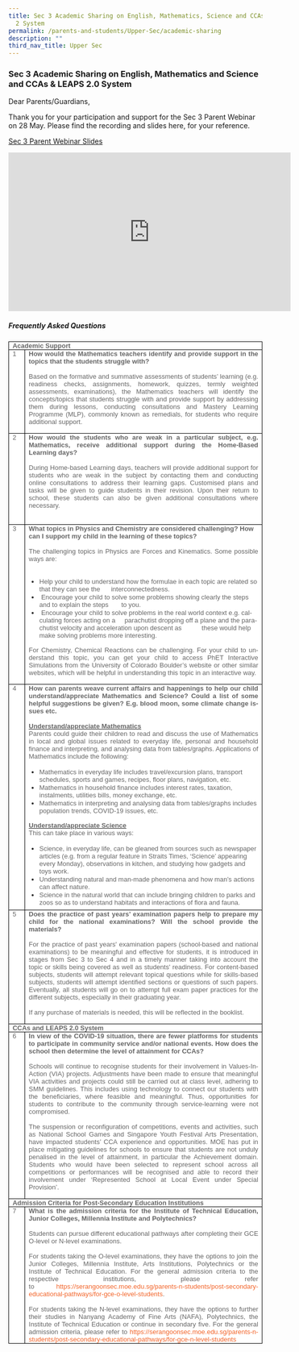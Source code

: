 ```yaml
---
title: Sec 3 Academic Sharing on English, Mathematics, Science and CCAs & LEAPS
  2 System
permalink: /parents-and-students/Upper-Sec/academic-sharing
description: ""
third_nav_title: Upper Sec
---
```

### Sec 3 Academic Sharing on English, Mathematics and Science and CCAs &amp; LEAPS 2.0 System

Dear Parents/Guardians,  
  
Thank you for your participation and support for the Sec 3 Parent Webinar on 28 May. Please find the recording and slides here, for your reference.

[Sec 3 Parent Webinar Slides](/files/Sec%203%20Parent%20Webinar%20Slides.pdf)

<iframe allowfullscreen="" allow="accelerometer; autoplay; clipboard-write; encrypted-media; gyroscope; picture-in-picture" frameborder="0" title="Sec 3 Parent Webinar on 28 May" src="https://www.youtube.com/embed/Orgju5JijHs" height="315" width="560"></iframe>

##### Frequently Asked Questions

<table style="margin: 0px; outline: 0px; padding: 0px; color: rgb(33, 33, 33); font-family: Montserrat, sans-serif; font-size: 14px; font-style: normal; font-variant-ligatures: normal; font-variant-caps: normal; font-weight: 400; letter-spacing: normal; orphans: 2; text-align: left; text-transform: none; white-space: normal; widows: 2; word-spacing: 0px; -webkit-text-stroke-width: 0px; background-color: rgb(255, 255, 255); text-decoration-thickness: initial; text-decoration-style: initial; text-decoration-color: initial; border-collapse: collapse; border: none;" cellpadding="0" cellspacing="0" border="1" class="MsoTableGrid"><tbody style="margin: 0px; outline: 0px; padding: 0px;"><tr style="margin: 0px; outline: 0px; padding: 0px;"><td style="margin: 0px; outline: 0px; padding: 0in 5.4pt; width: 467.5pt; border: 1pt solid windowtext;" valign="top" colspan="2" width="471"><p style="margin: 0px 0px 0.0001pt; outline: 0px; padding: 0px; line-height: normal; color: rgb(33, 33, 33); text-align: justify;" class="MsoNormal"><b style="margin: 0px; outline: 0px; padding: 0px;"><span style="margin: 0px; outline: 0px; padding: 0px;" lang="EN-SG"><font style="margin: 0px; outline: 0px; padding: 0px;" size="2" face="arial, sans-serif" color="#666666">Academic Support</font></span></b></p></td></tr><tr style="margin: 0px; outline: 0px; padding: 0px;"><td style="margin: 0px; outline: 0px; padding: 0in 5.4pt; width: 17.75pt; border-right: 1pt solid windowtext; border-bottom: 1pt solid windowtext; border-left: 1pt solid windowtext; border-image: initial; border-top: none;" valign="top" width="23"><p style="margin: 0px 0px 0.0001pt; outline: 0px; padding: 0px; line-height: normal; color: rgb(33, 33, 33); text-align: justify;" class="MsoNormal"><span style="margin: 0px; outline: 0px; padding: 0px;" lang="EN-SG"><font style="margin: 0px; outline: 0px; padding: 0px;" size="2" face="arial, sans-serif" color="#666666">1</font></span></p></td><td style="margin: 0px; outline: 0px; padding: 0in 5.4pt; width: 449.75pt; border-top: none; border-left: none; border-bottom: 1pt solid windowtext; border-right: 1pt solid windowtext;" valign="top" width="448"><p style="margin: 0px 0px 0.0001pt; outline: 0px; padding: 0px; line-height: normal; color: rgb(33, 33, 33); text-align: justify;" class="MsoNormal"><b style="margin: 0px; outline: 0px; padding: 0px;"><font style="margin: 0px; outline: 0px; padding: 0px;" size="2" face="arial, sans-serif" color="#666666">How would the Mathematics teachers identify and provide support in the topics that the students struggle with?</font></b></p><p style="margin: 0px 0px 0.0001pt; outline: 0px; padding: 0px; line-height: normal; color: rgb(33, 33, 33); text-align: justify;" class="MsoNormal"><font style="margin: 0px; outline: 0px; padding: 0px;" size="2" face="arial, sans-serif" color="#666666">&nbsp;</font></p><p style="margin: 0px 0px 0.0001pt; outline: 0px; padding: 0px; line-height: normal; color: rgb(33, 33, 33); text-align: justify;" class="MsoNormal"><font style="margin: 0px; outline: 0px; padding: 0px;" size="2" face="arial, sans-serif" color="#666666">Based on the formative and summative assessments of students’ learning (e.g. readiness checks, assignments, homework, quizzes, termly weighted assessments, examinations), the Mathematics teachers will identify the concepts/topics that students struggle with and provide support by addressing them during lessons, conducting consultations and Mastery Learning Programme (MLP), commonly known as remedials, for students who require additional support.</font></p><p style="margin: 0px 0px 0.0001pt; outline: 0px; padding: 0px; line-height: normal; color: rgb(33, 33, 33); text-align: justify;" class="MsoNormal"><font style="margin: 0px; outline: 0px; padding: 0px;" size="2" face="arial, sans-serif" color="#666666">&nbsp;</font></p></td></tr><tr style="margin: 0px; outline: 0px; padding: 0px;"><td style="margin: 0px; outline: 0px; padding: 0in 5.4pt; width: 17.75pt; border-right: 1pt solid windowtext; border-bottom: 1pt solid windowtext; border-left: 1pt solid windowtext; border-image: initial; border-top: none;" valign="top" width="23"><p style="margin: 0px 0px 0.0001pt; outline: 0px; padding: 0px; line-height: normal; color: rgb(33, 33, 33); text-align: justify;" class="MsoNormal"><span style="margin: 0px; outline: 0px; padding: 0px;" lang="EN-SG"><font style="margin: 0px; outline: 0px; padding: 0px;" size="2" face="arial, sans-serif" color="#666666">2</font></span></p></td><td style="margin: 0px; outline: 0px; padding: 0in 5.4pt; width: 449.75pt; border-top: none; border-left: none; border-bottom: 1pt solid windowtext; border-right: 1pt solid windowtext;" valign="top" width="448"><p style="margin: 0px 0px 0.0001pt; outline: 0px; padding: 0px; line-height: normal; color: rgb(33, 33, 33); text-align: justify;" class="MsoNormal"><b style="margin: 0px; outline: 0px; padding: 0px;"><font style="margin: 0px; outline: 0px; padding: 0px;" size="2" face="arial, sans-serif" color="#666666">How would the students who are weak in a particular subject, e.g. Mathematics, receive additional support during the Home-Based Learning days?</font></b></p><p style="margin: 0px 0px 0.0001pt; outline: 0px; padding: 0px; line-height: normal; color: rgb(33, 33, 33); text-align: justify;" class="MsoNormal"><b style="margin: 0px; outline: 0px; padding: 0px;"><font style="margin: 0px; outline: 0px; padding: 0px;" size="2" face="arial, sans-serif" color="#666666">&nbsp;</font></b></p><p style="margin: 0px 0px 0.0001pt; outline: 0px; padding: 0px; line-height: normal; color: rgb(33, 33, 33); text-align: justify;" class="MsoNormal"><font style="margin: 0px; outline: 0px; padding: 0px;" size="2" face="arial, sans-serif" color="#666666">During Home-based Learning days, teachers will provide additional support for students who are weak in the subject by contacting them and conducting online consultations to address their learning gaps. Customised plans and tasks will be given to guide students in their revision. Upon their return to school, these students can also be given additional consultations where necessary.</font></p><p style="margin: 0px 0px 0.0001pt; outline: 0px; padding: 0px; line-height: normal; color: rgb(33, 33, 33); text-align: justify;" class="MsoNormal"><b style="margin: 0px; outline: 0px; padding: 0px;"><font style="margin: 0px; outline: 0px; padding: 0px;" size="2" face="arial, sans-serif" color="#666666">&nbsp;</font></b></p><p style="margin: 0px 0px 0.0001pt; outline: 0px; padding: 0px; line-height: normal; color: rgb(33, 33, 33); text-align: justify;" class="MsoNormal"><font style="margin: 0px; outline: 0px; padding: 0px;" size="2" face="arial, sans-serif" color="#666666">&nbsp;</font></p></td></tr><tr style="margin: 0px; outline: 0px; padding: 0px;"><td style="margin: 0px; outline: 0px; padding: 0in 5.4pt; width: 17.75pt; border-right: 1pt solid windowtext; border-bottom: 1pt solid windowtext; border-left: 1pt solid windowtext; border-image: initial; border-top: none;" valign="top" width="23"><p style="margin: 0px 0px 0.0001pt; outline: 0px; padding: 0px; line-height: normal; color: rgb(33, 33, 33); text-align: justify;" class="MsoNormal"><span style="margin: 0px; outline: 0px; padding: 0px;" lang="EN-SG"><font style="margin: 0px; outline: 0px; padding: 0px;" size="2" face="arial, sans-serif" color="#666666">3</font></span></p></td><td style="margin: 0px; outline: 0px; padding: 0in 5.4pt; width: 449.75pt; border-top: none; border-left: none; border-bottom: 1pt solid windowtext; border-right: 1pt solid windowtext;" valign="top" width="448"><p style="margin: 0px 0px 0.0001pt; outline: 0px; padding: 0px; line-height: normal; color: rgb(33, 33, 33);" class="MsoNormal"><b style="margin: 0px; outline: 0px; padding: 0px;"><span style="margin: 0px; outline: 0px; padding: 0px;" lang="EN-SG"><font style="margin: 0px; outline: 0px; padding: 0px;" size="2" face="arial, sans-serif" color="#666666">What topics in Physics and Chemistry are considered challenging? How can I support my child in the learning of these topics?</font></span></b></p><p style="margin: 0px 0px 0.0001pt; outline: 0px; padding: 0px; line-height: normal; color: rgb(33, 33, 33);" class="MsoNormal"><b style="margin: 0px; outline: 0px; padding: 0px;"><span style="margin: 0px; outline: 0px; padding: 0px;" lang="EN-SG"><font style="margin: 0px; outline: 0px; padding: 0px;" size="2" face="arial, sans-serif" color="#666666">&nbsp;</font></span></b></p><p style="margin: 0px 0px 0.0001pt; outline: 0px; padding: 0px; line-height: normal; color: rgb(33, 33, 33); text-align: justify;" class="MsoNormal"><span style="margin: 0px; outline: 0px; padding: 0px;" lang="EN-SG"><font style="margin: 0px; outline: 0px; padding: 0px;" size="2" face="arial, sans-serif" color="#666666">The challenging topics in Physics are Forces and Kinematics. Some possible ways are:</font></span></p><p style="margin: 0px 0px 1em; outline: 0px; padding: 0px; line-height: 19.6px; color: rgb(33, 33, 33); text-align: justify; text-indent: -0.5in;" class="MsoListParagraphCxSpFirst"><span style="margin: 0px; outline: 0px; padding: 0px;" lang="EN-SG"><span style="margin: 0px; outline: 0px; padding: 0px; font-variant-numeric: normal; font-variant-east-asian: normal; font-stretch: normal; line-height: normal;"><font style="margin: 0px; outline: 0px; padding: 0px;" size="2" face="arial, sans-serif" color="#666666">&nbsp; &nbsp; &nbsp; &nbsp; &nbsp; &nbsp; &nbsp; &nbsp; &nbsp;&nbsp;</font></span></span></p><p style="margin: 0px 0px 1em; outline: 0px; padding: 0px; line-height: 19.6px; color: rgb(33, 33, 33); text-align: justify; text-indent: -0.5in;" class="MsoListParagraphCxSpFirst"></p><ul style="margin: 0px 0px 0.5em 1.5em; outline: 0px; padding: 0px;"><li style="margin: 0px; outline: 0px; padding: 0px;"><span style="margin: 0px; outline: 0px; padding: 0px;" lang="EN-SG"><font style="margin: 0px; outline: 0px; padding: 0px;" size="2" face="arial, sans-serif" color="#666666">Help your child to understand how the formulae in each topic are related so that they can see the&nbsp; &nbsp; &nbsp; interconnectedness.</font></span></li><li style="margin: 0px; outline: 0px; padding: 0px;"><font style="margin: 0px; outline: 0px; padding: 0px;" size="2" face="arial, sans-serif" color="#666666"><span style="margin: 0px; outline: 0px; padding: 0px;" lang="EN-SG"><span style="margin: 0px; outline: 0px; padding: 0px; font-variant-numeric: normal; font-variant-east-asian: normal; font-stretch: normal; line-height: normal;">&nbsp;</span></span><span style="margin: 0px; outline: 0px; padding: 0px;" lang="EN-SG">Encourage your child to solve some problems showing clearly the steps and to explain the steps&nbsp; &nbsp; &nbsp; &nbsp;to you.</span></font></li><li style="margin: 0px; outline: 0px; padding: 0px;"><font style="margin: 0px; outline: 0px; padding: 0px;" size="2" face="arial, sans-serif" color="#666666"><span style="margin: 0px; outline: 0px; padding: 0px;" lang="EN-SG"><span style="margin: 0px; outline: 0px; padding: 0px; font-variant-numeric: normal; font-variant-east-asian: normal; font-stretch: normal; line-height: normal;">&nbsp;</span></span><span style="margin: 0px; outline: 0px; padding: 0px;" lang="EN-SG">Encourage your child to solve problems in the real world context e.g. calculating forces acting on a&nbsp; &nbsp; &nbsp;parachutist dropping off a plane and the parachutist velocity and acceleration upon descent as&nbsp; &nbsp; &nbsp; &nbsp; &nbsp; &nbsp;these would help make solving problems more interesting.</span></font></li></ul><p style="margin: 0px 0px 1em; outline: 0px; padding: 0px; line-height: 19.6px; color: rgb(33, 33, 33);"></p><p style="margin: 0px 0px 0.0001pt; outline: 0px; padding: 0px; line-height: normal; color: rgb(33, 33, 33); text-align: justify;" class="MsoNormal"><span style="margin: 0px; outline: 0px; padding: 0px;" lang="EN-SG"><font style="margin: 0px; outline: 0px; padding: 0px;" size="2" face="arial, sans-serif" color="#666666">For Chemistry, Chemical Reactions can be challenging. For your child to understand this topic, you can get your child to access PhET Interactive Simulations from the University of Colorado Boulder’s website or other similar websites, which will be helpful in understanding this topic in an interactive way.</font></span></p><p style="margin: 0px 0px 0.0001pt; outline: 0px; padding: 0px; line-height: normal; color: rgb(33, 33, 33); text-align: justify;" class="MsoNormal"><b style="margin: 0px; outline: 0px; padding: 0px;"><span style="margin: 0px; outline: 0px; padding: 0px;" lang="EN-SG"><font style="margin: 0px; outline: 0px; padding: 0px;" size="2" face="arial, sans-serif" color="#666666">&nbsp;</font></span></b></p></td></tr><tr style="margin: 0px; outline: 0px; padding: 0px;"><td style="margin: 0px; outline: 0px; padding: 0in 5.4pt; width: 17.75pt; border-right: 1pt solid windowtext; border-bottom: 1pt solid windowtext; border-left: 1pt solid windowtext; border-image: initial; border-top: none;" valign="top" width="23"><p style="margin: 0px 0px 0.0001pt; outline: 0px; padding: 0px; line-height: normal; color: rgb(33, 33, 33); text-align: justify;" class="MsoNormal"><span style="margin: 0px; outline: 0px; padding: 0px;" lang="EN-SG"><font style="margin: 0px; outline: 0px; padding: 0px;" size="2" face="arial, sans-serif" color="#666666">4</font></span></p></td><td style="margin: 0px; outline: 0px; padding: 0in 5.4pt; width: 449.75pt; border-top: none; border-left: none; border-bottom: 1pt solid windowtext; border-right: 1pt solid windowtext;" valign="top" width="448"><p style="margin: 0px 0px 0.0001pt; outline: 0px; padding: 0px; line-height: normal; color: rgb(33, 33, 33); text-align: justify;" class="MsoNormal"><b style="margin: 0px; outline: 0px; padding: 0px;"><span style="margin: 0px; outline: 0px; padding: 0px;" lang="EN-SG"><font style="margin: 0px; outline: 0px; padding: 0px;" size="2" face="arial, sans-serif" color="#666666">How can parents weave current affairs and happenings to help our child understand/appreciate Mathematics and Science? Could a list of some helpful suggestions be given? E.g. blood moon, some climate change issues etc.</font></span></b></p><p style="margin: 0px 0px 0.0001pt; outline: 0px; padding: 0px; line-height: normal; color: rgb(33, 33, 33); text-align: justify;" class="MsoNormal"><b style="margin: 0px; outline: 0px; padding: 0px;"><span style="margin: 0px; outline: 0px; padding: 0px;" lang="EN-SG"><font style="margin: 0px; outline: 0px; padding: 0px;" size="2" face="arial, sans-serif" color="#666666">&nbsp;</font></span></b></p><p style="margin: 0px 0px 0.0001pt; outline: 0px; padding: 0px; line-height: normal; color: rgb(33, 33, 33); text-align: justify;" class="MsoNormal"><b style="margin: 0px; outline: 0px; padding: 0px;"><u style="margin: 0px; outline: 0px; padding: 0px;"><font style="margin: 0px; outline: 0px; padding: 0px;" size="2" face="arial, sans-serif" color="#666666">Understand/appreciate Mathematics</font></u></b></p><p style="margin: 0px 0px 0.0001pt; outline: 0px; padding: 0px; line-height: normal; color: rgb(33, 33, 33); text-align: justify;" class="MsoNormal"><font style="margin: 0px; outline: 0px; padding: 0px;" size="2" face="arial, sans-serif" color="#666666">Parents could guide their children to read and discuss the use of Mathematics in local and global issues related to everyday life, personal and household finance and interpreting, and analysing data from tables/graphs. Applications of Mathematics include the following:</font></p><p style="margin: 0px 0px 0.0001pt; outline: 0px; padding: 0px; line-height: normal; color: rgb(33, 33, 33); text-align: justify;" class="MsoNormal"><font style="margin: 0px; outline: 0px; padding: 0px;" size="2" face="arial, sans-serif" color="#666666"><br style="margin: 0px; outline: 0px; padding: 0px;"></font></p><p style="margin: 0px 0px 0.0001pt; outline: 0px; padding: 0px; line-height: normal; color: rgb(33, 33, 33); text-align: justify;" class="MsoNormal"></p><ul style="margin: 0px 0px 0.5em 1.5em; outline: 0px; padding: 0px;"><li style="margin: 0px; outline: 0px; padding: 0px;"><font style="margin: 0px; outline: 0px; padding: 0px;" size="2" face="arial, sans-serif" color="#666666">Mathematics in everyday life includes travel/excursion plans, transport schedules, sports and games, recipes, floor plans, navigation, etc.<br style="margin: 0px; outline: 0px; padding: 0px;"></font></li><li style="margin: 0px; outline: 0px; padding: 0px;"><font style="margin: 0px; outline: 0px; padding: 0px;" size="2" face="arial, sans-serif" color="#666666">Mathematics in household finance includes interest rates, taxation, instalments, utilities bills, money exchange, etc.<br style="margin: 0px; outline: 0px; padding: 0px;"></font></li><li style="margin: 0px; outline: 0px; padding: 0px;"><font style="margin: 0px; outline: 0px; padding: 0px;" size="2" face="arial, sans-serif" color="#666666">Mathematics in interpreting and analysing data from tables/graphs includes population trends, COVID-19 issues, etc.&nbsp;</font></li></ul><p style="margin: 0px 0px 1em; outline: 0px; padding: 0px; line-height: 19.6px; color: rgb(33, 33, 33);"></p><p style="margin: 0px 0px 0.0001pt; outline: 0px; padding: 0px; line-height: normal; color: rgb(33, 33, 33); text-align: justify;" class="MsoNormal"><b style="margin: 0px; outline: 0px; padding: 0px;"><u style="margin: 0px; outline: 0px; padding: 0px;"><font style="margin: 0px; outline: 0px; padding: 0px;" size="2" face="arial, sans-serif" color="#666666">Understand/appreciate Science</font></u></b></p><p style="margin: 0px 0px 0.0001pt; outline: 0px; padding: 0px; line-height: normal; color: rgb(33, 33, 33); text-align: justify;" class="MsoNormal"><font style="margin: 0px; outline: 0px; padding: 0px;" size="2" face="arial, sans-serif" color="#666666">This can take place in various ways:</font></p><p style="margin: 0px 0px 0.0001pt; outline: 0px; padding: 0px; line-height: normal; color: rgb(33, 33, 33); text-align: justify;" class="MsoNormal"><font style="margin: 0px; outline: 0px; padding: 0px;" size="2" face="arial, sans-serif" color="#666666"><br style="margin: 0px; outline: 0px; padding: 0px;"></font></p><ul style="margin: 0px 0px 0.5em 1.5em; outline: 0px; padding: 0px;"><li style="margin: 0px; outline: 0px; padding: 0px;"><font style="margin: 0px; outline: 0px; padding: 0px;" size="2" face="arial, sans-serif" color="#666666">Science, in everyday life, can be gleaned from sources such as newspaper articles (e.g. from a regular feature in Straits Times, ‘Science’ appearing every Monday), observations in kitchen, and studying how gadgets and toys work.</font></li><li style="margin: 0px; outline: 0px; padding: 0px;"><font style="margin: 0px; outline: 0px; padding: 0px;" size="2" face="arial, sans-serif" color="#666666"><span style="margin: 0px; outline: 0px; padding: 0px; text-indent: -0.25in; background-color: initial;">Understanding natural and man-made phenomena and how man’s actions can affect nature.</span></font></li><li style="margin: 0px; outline: 0px; padding: 0px;"><font style="margin: 0px; outline: 0px; padding: 0px;" size="2" face="arial, sans-serif" color="#666666"><span style="margin: 0px; outline: 0px; padding: 0px; text-indent: -0.25in; background-color: initial;">Science in the natural world that can include bringing children to parks and zoos so as to understand habitats and interactions of flora and fauna.</span></font></li></ul></td></tr><tr style="margin: 0px; outline: 0px; padding: 0px;"><td style="margin: 0px; outline: 0px; padding: 0in 5.4pt; width: 17.75pt; border-right: 1pt solid windowtext; border-bottom: 1pt solid windowtext; border-left: 1pt solid windowtext; border-image: initial; border-top: none;" valign="top" width="23"><p style="margin: 0px 0px 0.0001pt; outline: 0px; padding: 0px; line-height: normal; color: rgb(33, 33, 33); text-align: justify;" class="MsoNormal"><span style="margin: 0px; outline: 0px; padding: 0px;" lang="EN-SG"><font style="margin: 0px; outline: 0px; padding: 0px;" size="2" face="arial, sans-serif" color="#666666">5</font></span></p></td><td style="margin: 0px; outline: 0px; padding: 0in 5.4pt; width: 449.75pt; border-top: none; border-left: none; border-bottom: 1pt solid windowtext; border-right: 1pt solid windowtext;" valign="top" width="448"><p style="margin: 0px 0px 0.0001pt; outline: 0px; padding: 0px; line-height: normal; color: rgb(33, 33, 33); text-align: justify;" class="MsoNormal"><b style="margin: 0px; outline: 0px; padding: 0px;"><font style="margin: 0px; outline: 0px; padding: 0px;" size="2" face="arial, sans-serif" color="#666666">Does the practice of past years’ examination papers help to prepare my child for the national examinations? Will the school provide the materials?</font></b></p><p style="margin: 0px 0px 0.0001pt; outline: 0px; padding: 0px; line-height: normal; color: rgb(33, 33, 33); text-align: justify;" class="MsoNormal"><b style="margin: 0px; outline: 0px; padding: 0px;"><font style="margin: 0px; outline: 0px; padding: 0px;" size="2" face="arial, sans-serif" color="#666666">&nbsp;</font></b></p><p style="margin: 0px 0px 0.0001pt; outline: 0px; padding: 0px; line-height: normal; color: rgb(33, 33, 33); text-align: justify;" class="MsoNormal"><font style="margin: 0px; outline: 0px; padding: 0px;" size="2" face="arial, sans-serif" color="#666666">For the practice of past years' examination papers (school-based and national examinations) to be meaningful and effective for students, it is introduced in stages from Sec 3 to Sec 4 and in a timely manner taking into account the topic or skills being covered as well as students' readiness. For content-based subjects, students will attempt relevant topical questions while for skills-based subjects, students will attempt identified sections or questions of such papers. Eventually, all students will go on to attempt full exam paper practices for the different subjects, especially in their graduating year.</font></p><p style="margin: 0px 0px 0.0001pt; outline: 0px; padding: 0px; line-height: normal; color: rgb(33, 33, 33); text-align: justify;" class="MsoNormal"><font style="margin: 0px; outline: 0px; padding: 0px;" size="2" face="arial, sans-serif" color="#666666">&nbsp;</font></p><p style="margin: 0px 0px 0.0001pt; outline: 0px; padding: 0px; line-height: normal; color: rgb(33, 33, 33); text-align: justify;" class="MsoNormal"><font style="margin: 0px; outline: 0px; padding: 0px;" size="2" face="arial, sans-serif" color="#666666">If any purchase of materials is needed, this will be reflected in the booklist.<b style="margin: 0px; outline: 0px; padding: 0px;"></b></font></p><p style="margin: 0px 0px 0.0001pt; outline: 0px; padding: 0px; line-height: normal; color: rgb(33, 33, 33); text-align: justify;" class="MsoNormal"><span style="margin: 0px; outline: 0px; padding: 0px;" lang="EN-SG"><font style="margin: 0px; outline: 0px; padding: 0px;" size="2" face="arial, sans-serif" color="#666666">&nbsp;</font></span></p></td></tr><tr style="margin: 0px; outline: 0px; padding: 0px;"><td style="margin: 0px; outline: 0px; padding: 0in 5.4pt; width: 467.5pt; border-right: 1pt solid windowtext; border-bottom: 1pt solid windowtext; border-left: 1pt solid windowtext; border-image: initial; border-top: none;" valign="top" colspan="2" width="471"><p style="margin: 0px 0px 0.0001pt; outline: 0px; padding: 0px; line-height: normal; color: rgb(33, 33, 33); text-align: justify;" class="MsoNormal"><b style="margin: 0px; outline: 0px; padding: 0px;"><span style="margin: 0px; outline: 0px; padding: 0px;" lang="EN-SG"><font style="margin: 0px; outline: 0px; padding: 0px;" size="2" face="arial, sans-serif" color="#666666">CCAs and LEAPS 2.0 System</font></span></b></p></td></tr><tr style="margin: 0px; outline: 0px; padding: 0px;"><td style="margin: 0px; outline: 0px; padding: 0in 5.4pt; width: 17.75pt; border-right: 1pt solid windowtext; border-bottom: 1pt solid windowtext; border-left: 1pt solid windowtext; border-image: initial; border-top: none;" valign="top" width="23"><p style="margin: 0px 0px 0.0001pt; outline: 0px; padding: 0px; line-height: normal; color: rgb(33, 33, 33); text-align: justify;" class="MsoNormal"><span style="margin: 0px; outline: 0px; padding: 0px;" lang="EN-SG"><font style="margin: 0px; outline: 0px; padding: 0px;" size="2" face="arial, sans-serif" color="#666666">6</font></span></p></td><td style="margin: 0px; outline: 0px; padding: 0in 5.4pt; width: 449.75pt; border-top: none; border-left: none; border-bottom: 1pt solid windowtext; border-right: 1pt solid windowtext;" valign="top" width="448"><p style="margin: 0px 0px 0.0001pt; outline: 0px; padding: 0px; line-height: normal; color: rgb(33, 33, 33); text-align: justify;" class="MsoNormal"><b style="margin: 0px; outline: 0px; padding: 0px;"><font style="margin: 0px; outline: 0px; padding: 0px;" size="2" face="arial, sans-serif" color="#666666">In view of the COVID-19 situation, there are fewer platforms for students to participate in community service and/or national events. How does the school then determine the level of attainment for CCAs?</font></b></p><p style="margin: 0px 0px 0.0001pt; outline: 0px; padding: 0px; line-height: normal; color: rgb(33, 33, 33); text-align: justify;" class="MsoNormal"><font style="margin: 0px; outline: 0px; padding: 0px;" size="2" face="arial, sans-serif" color="#666666">&nbsp;</font></p><p style="margin: 0px 0px 0.0001pt; outline: 0px; padding: 0px; line-height: normal; color: rgb(33, 33, 33); text-align: justify;" class="MsoNormal"><font style="margin: 0px; outline: 0px; padding: 0px;" size="2" face="arial, sans-serif" color="#666666">Schools will continue to recognise students for their involvement in Values-In-Action (VIA) projects. Adjustments have been made to ensure that meaningful VIA activities and projects could still be carried out at class level, adhering to SMM guidelines. This includes using technology to connect our students with the beneficiaries, where feasible and meaningful. Thus, opportunities for students to contribute to the community through service-learning were not compromised.</font></p><p style="margin: 0px 0px 0.0001pt; outline: 0px; padding: 0px; line-height: normal; color: rgb(33, 33, 33); text-align: justify;" class="MsoNormal"><font style="margin: 0px; outline: 0px; padding: 0px;" size="2" face="arial, sans-serif" color="#666666">&nbsp;</font></p><p style="margin: 0px 0px 0.0001pt; outline: 0px; padding: 0px; line-height: normal; color: rgb(33, 33, 33); text-align: justify;" class="MsoNormal"><font style="margin: 0px; outline: 0px; padding: 0px;" size="2" face="arial, sans-serif" color="#666666">The suspension or reconfiguration of competitions, events and activities, such as National School Games and Singapore Youth Festival Arts Presentation, have impacted students’ CCA experience and opportunities. MOE has put in place mitigating guidelines for schools to ensure that students are not unduly penalised in the level of attainment, in particular the Achievement domain. Students who would have been selected to represent school across all competitions or performances will be recognised and able to record their involvement under ‘Represented School at Local Event under Special Provision’.</font></p><p style="margin: 0px 0px 0.0001pt; outline: 0px; padding: 0px; line-height: normal; color: rgb(33, 33, 33); text-align: justify;" class="MsoNormal"><font style="margin: 0px; outline: 0px; padding: 0px;" size="2" face="arial, sans-serif" color="#666666">&nbsp;</font></p></td></tr><tr style="margin: 0px; outline: 0px; padding: 0px;"><td style="margin: 0px; outline: 0px; padding: 0in 5.4pt; width: 467.5pt; border-right: 1pt solid windowtext; border-bottom: 1pt solid windowtext; border-left: 1pt solid windowtext; border-image: initial; border-top: none;" valign="top" colspan="2" width="471"><p style="margin: 0px 0px 0.0001pt; outline: 0px; padding: 0px; line-height: normal; color: rgb(33, 33, 33); text-align: justify;" class="MsoNormal"><b style="margin: 0px; outline: 0px; padding: 0px;"><font style="margin: 0px; outline: 0px; padding: 0px;" size="2" face="arial, sans-serif" color="#666666">Admission Criteria for Post-Secondary Education Institutions</font></b></p></td></tr><tr style="margin: 0px; outline: 0px; padding: 0px;"><td style="margin: 0px; outline: 0px; padding: 0in 5.4pt; width: 17.75pt; border-right: 1pt solid windowtext; border-bottom: 1pt solid windowtext; border-left: 1pt solid windowtext; border-image: initial; border-top: none;" valign="top" width="23"><p style="margin: 0px 0px 0.0001pt; outline: 0px; padding: 0px; line-height: normal; color: rgb(33, 33, 33); text-align: justify;" class="MsoNormal"><span style="margin: 0px; outline: 0px; padding: 0px;" lang="EN-SG"><font style="margin: 0px; outline: 0px; padding: 0px;" size="2" face="arial, sans-serif" color="#666666">7</font></span></p></td><td style="margin: 0px; outline: 0px; padding: 0in 5.4pt; width: 449.75pt; border-top: none; border-left: none; border-bottom: 1pt solid windowtext; border-right: 1pt solid windowtext;" valign="top" width="448"><p style="margin: 0px 0px 0.0001pt; outline: 0px; padding: 0px; line-height: normal; color: rgb(33, 33, 33); text-align: justify;" class="MsoNormal"><b style="margin: 0px; outline: 0px; padding: 0px;"><font style="margin: 0px; outline: 0px; padding: 0px;" size="2" face="arial, sans-serif" color="#666666">What is the admission criteria for the Institute of Technical Education, Junior Colleges, Millennia Institute and Polytechnics?</font></b></p><p style="margin: 0px 0px 0.0001pt; outline: 0px; padding: 0px; line-height: normal; color: rgb(33, 33, 33); text-align: justify;" class="MsoNormal"><b style="margin: 0px; outline: 0px; padding: 0px;"><font style="margin: 0px; outline: 0px; padding: 0px;" size="2" face="arial, sans-serif" color="#666666">&nbsp;</font></b></p><p style="margin: 0px 0px 0.0001pt; outline: 0px; padding: 0px; line-height: normal; color: rgb(33, 33, 33); text-align: justify;" class="MsoNormal"><font style="margin: 0px; outline: 0px; padding: 0px;" size="2" face="arial, sans-serif" color="#666666">Students can pursue different educational pathways after completing their GCE O-level or N-level examinations.</font></p><p style="margin: 0px 0px 0.0001pt; outline: 0px; padding: 0px; line-height: normal; color: rgb(33, 33, 33); text-align: justify;" class="MsoNormal"><font style="margin: 0px; outline: 0px; padding: 0px;" size="2" face="arial, sans-serif" color="#666666">&nbsp;</font></p><p style="margin: 0px 0px 0.0001pt; outline: 0px; padding: 0px; line-height: normal; color: rgb(33, 33, 33); text-align: justify;" class="MsoNormal"><font style="margin: 0px; outline: 0px; padding: 0px;" size="2" face="arial, sans-serif" color="#666666">For students taking the O-level examinations, they have the options to join the Junior Colleges, Millennia Institute, Arts Institutions, Polytechnics or the Institute of Technical Education. For the general admission criteria to the respective institutions, please refer to<span>&nbsp;</span><a style="margin: 0px; outline: 0px; padding: 0px; text-decoration: none; color: rgb(242, 100, 41);" target="_blank" href="https://serangoonsec.moe.edu.sg/parents-n-students/post-secondary-educational-pathways/for-gce-o-level-students">https://serangoonsec.moe.edu.sg/parents-n-students/post-secondary-educational-pathways/for-gce-o-level-students</a>.</font></p><p style="margin: 0px 0px 0.0001pt; outline: 0px; padding: 0px; line-height: normal; color: rgb(33, 33, 33); text-align: justify;" class="MsoNormal"><font style="margin: 0px; outline: 0px; padding: 0px;" size="2" face="arial, sans-serif" color="#666666">&nbsp;</font></p><p style="margin: 0px 0px 0.0001pt; outline: 0px; padding: 0px; line-height: normal; color: rgb(33, 33, 33); text-align: justify;" class="MsoNormal"><font style="margin: 0px; outline: 0px; padding: 0px;" size="2" face="arial, sans-serif" color="#666666">For students taking the N-level examinations, they have the options to further their studies in Nanyang Academy of Fine Arts (NAFA), Polytechnics, the Institute of Technical Education or continue in secondary five. For the general admission criteria, please refer to<span>&nbsp;</span><a style="margin: 0px; outline: 0px; padding: 0px; text-decoration: none; color: rgb(242, 100, 41);" target="_blank" href="https://serangoonsec.moe.edu.sg/parents-n-students/post-secondary-educational-pathways/for-gce-n-level-students">https://serangoonsec.moe.edu.sg/parents-n-students/post-secondary-educational-pathways/for-gce-n-level-students</a></font></p></td></tr></tbody></table>